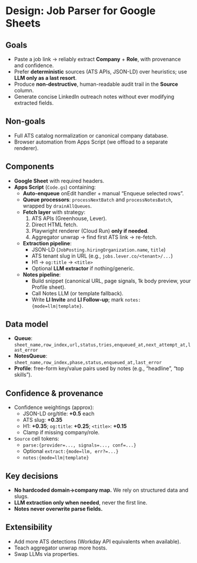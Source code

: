 # Design: Job Parser for Google Sheets

## Goals
- Paste a job link → reliably extract **Company** + **Role**, with provenance and confidence.
- Prefer **deterministic** sources (ATS APIs, JSON-LD) over heuristics; use **LLM only as a last resort**.
- Produce **non-destructive**, human-readable audit trail in the **Source** column.
- Generate concise LinkedIn outreach notes without ever modifying extracted fields.

## Non-goals
- Full ATS catalog normalization or canonical company database.
- Browser automation from Apps Script (we offload to a separate renderer).

## Components
- **Google Sheet** with required headers.
- **Apps Script** (`Code.gs`) containing:
  - **Auto-enqueue** onEdit handler + manual “Enqueue selected rows”.
  - **Queue processors**: `processNextBatch` and `processNotesBatch`, wrapped by `drainAllQueues`.
  - **Fetch layer** with strategy:
    1. ATS APIs (Greenhouse, Lever).
    2. Direct HTML fetch.
    3. Playwright renderer (Cloud Run) **only if needed**.
    4. Aggregator unwrap → find first ATS link → re-fetch.
  - **Extraction pipeline**:
    - JSON-LD (`JobPosting.hiringOrganization.name`, `title`)
    - ATS tenant slug in URL (e.g., `jobs.lever.co/<tenant>/...`)
    - H1 → `og:title` → `<title>`
    - Optional **LLM extractor** if nothing/generic.
  - **Notes pipeline**:
    - Build snippet (canonical URL, page signals, 1k body preview, your Profile sheet).
    - Call Notes LLM (or template fallback).
    - Write **LI Invite** and **LI Follow-up**; mark `notes:{mode=llm|template}`.

## Data model
- **Queue**: `sheet_name,row_index,url,status,tries,enqueued_at,next_attempt_at,last_error`
- **NotesQueue**: `sheet_name,row_index,phase,status,enqueued_at,last_error`
- **Profile**: free-form key/value pairs used by notes (e.g., “headline”, “top skills”).

## Confidence & provenance
- Confidence weightings (approx):
  - JSON-LD org/title: **+0.5** each
  - ATS slug: **+0.35**
  - H1: **+0.35**; `og:title`: **+0.25**; `<title>`: **+0.15**
  - Clamp if missing company/role.
- `Source` cell tokens:
  - `parse:{provider=..., signals=..., conf=...}`
  - Optional `extract:{mode=llm, err?=...}`
  - `notes:{mode=llm|template}`

## Key decisions
- **No hardcoded domain→company map.** We rely on structured data and slugs.
- **LLM extraction only when needed**, never the first line.
- **Notes never overwrite parse fields.**

## Extensibility
- Add more ATS detections (Workday API equivalents when available).
- Teach aggregator unwrap more hosts.
- Swap LLMs via properties.
